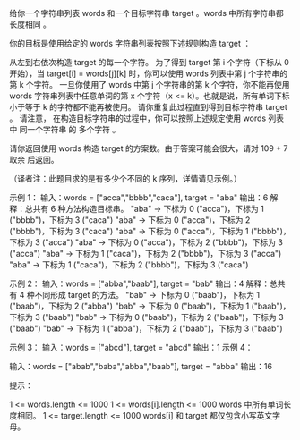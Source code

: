 给你一个字符串列表 words 和一个目标字符串 target 。words 中所有字符串都 长度相同 。

你的目标是使用给定的 words 字符串列表按照下述规则构造 target ：

从左到右依次构造 target 的每一个字符。
为了得到 target 第 i 个字符（下标从 0 开始），当 target[i] = words[j][k] 时，你可以使用 words 列表中第 j 个字符串的第 k 个字符。
一旦你使用了 words 中第 j 个字符串的第 k 个字符，你不能再使用 words 字符串列表中任意单词的第 x 个字符（x <=
k）。也就是说，所有单词下标小于等于 k 的字符都不能再被使用。
请你重复此过程直到得到目标字符串 target 。
请注意， 在构造目标字符串的过程中，你可以按照上述规定使用 words 列表中 同一个字符串 的 多个字符 。

请你返回使用 words 构造 target 的方案数。由于答案可能会很大，请对 109 + 7 取余 后返回。

（译者注：此题目求的是有多少个不同的 k 序列，详情请见示例。）

示例 1：
输入：words = ["acca","bbbb","caca"], target = "aba"
输出：6
解释：总共有 6 种方法构造目标串。
"aba" -> 下标为 0 ("acca")，下标为 1 ("bbbb")，下标为 3 ("caca")
"aba" -> 下标为 0 ("acca")，下标为 2 ("bbbb")，下标为 3 ("caca")
"aba" -> 下标为 0 ("acca")，下标为 1 ("bbbb")，下标为 3 ("acca")
"aba" -> 下标为 0 ("acca")，下标为 2 ("bbbb")，下标为 3 ("acca")
"aba" -> 下标为 1 ("caca")，下标为 2 ("bbbb")，下标为 3 ("acca")
"aba" -> 下标为 1 ("caca")，下标为 2 ("bbbb")，下标为 3 ("caca")

示例 2：
输入：words = ["abba","baab"], target = "bab"
输出：4
解释：总共有 4 种不同形成 target 的方法。
"bab" -> 下标为 0 ("baab")，下标为 1 ("baab")，下标为 2 ("abba")
"bab" -> 下标为 0 ("baab")，下标为 1 ("baab")，下标为 3 ("baab")
"bab" -> 下标为 0 ("baab")，下标为 2 ("baab")，下标为 3 ("baab")
"bab" -> 下标为 1 ("abba")，下标为 2 ("baab")，下标为 3 ("baab")

示例 3：
输入：words = ["abcd"], target = "abcd"
输出：1
示例 4：

输入：words = ["abab","baba","abba","baab"], target = "abba"
输出：16

提示：

1 <= words.length <= 1000
1 <= words[i].length <= 1000
words 中所有单词长度相同。
1 <= target.length <= 1000
words[i] 和 target 都仅包含小写英文字母。
